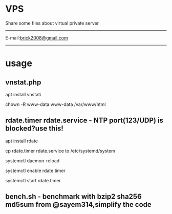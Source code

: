 VPS
===========================

Share some files about virtual private server

****

E-mail:brick2008@gmail.com
****

# usage

## vnstat.php

apt install vnstati

chown -R www-data:www-data /var/www/html

## rdate.timer rdate.service - NTP port(123/UDP) is blocked?use this!

apt install rdate

cp rdate.timer rdate.service to /etc/systemd/system

systemctl daemon-reload

systemctl enable rdate.timer

systemctl start rdate.timer

## bench.sh - benchmark with bzip2 sha256 md5sum from @sayem314,simplify the code
